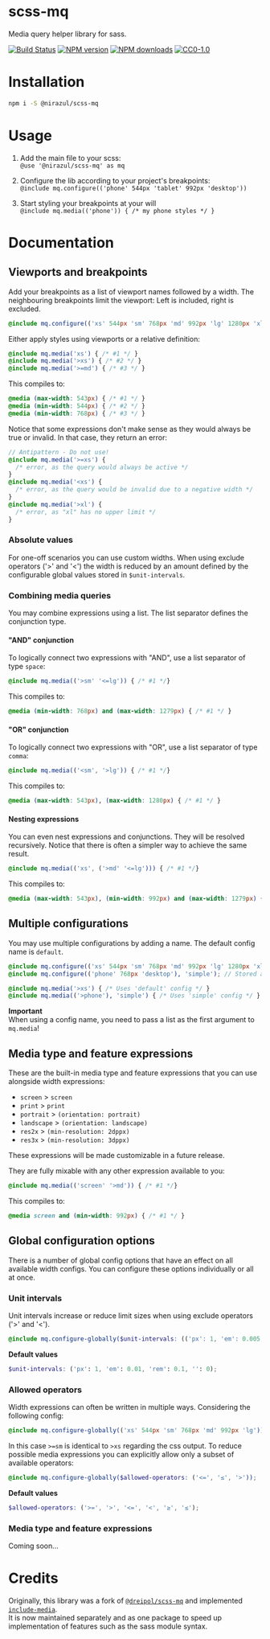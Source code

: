 # scss-mq
Media query helper library for sass.

[![Build Status][workflow-image]][workflow-url]
[![NPM version][npm-version-image]][npm-url]
[![NPM downloads][npm-downloads-image]][npm-url]
[![CC0-1.0][license-image]][license-url]

# Installation
```bash
npm i -S @nirazul/scss-mq
```

# Usage

1. Add the main file to your scss:
<br> `@use '@nirazul/scss-mq' as mq`

2. Configure the lib according to your project's breakpoints:
<br> `@include mq.configure(('phone' 544px 'tablet' 992px 'desktop'))`

3. Start styling your breakpoints at your will
<br> `@include mq.media(('phone')) { /* my phone styles */ }`

# Documentation

## Viewports and breakpoints
Add your breakpoints as a list of viewport names followed by a width.
The neighbouring breakpoints limit the viewport: Left is included, right is excluded.

```scss
@include mq.configure(('xs' 544px 'sm' 768px 'md' 992px 'lg' 1280px 'xl'));
```

Either apply styles using viewports or a relative definition:

```scss
@include mq.media('xs') { /* #1 */ }
@include mq.media('>xs') { /* #2 */ }
@include mq.media('>=md') { /* #3 */ }
```
This compiles to:
```css
@media (max-width: 543px) { /* #1 */ }
@media (min-width: 544px) { /* #2 */ }
@media (min-width: 768px) { /* #3 */ }
```

Notice that some expressions don't make sense as they would always be true or invalid.
In that case, they return an error:

```scss
// Antipattern - Do not use!
@include mq.media('>=xs') {
  /* error, as the query would always be active */
}
@include mq.media('<xs') {
  /* error, as the query would be invalid due to a negative width */
}
@include mq.media('>xl') {
  /* error, as "xl" has no upper limit */
}
```

### Absolute values
For one-off scenarios you can use custom widths.
When using exclude operators ('>' and '<') the width is reduced by an amount defined by the configurable global values stored in `$unit-intervals`.

### Combining media queries
You may combine expressions using a list. The list separator defines the conjunction type.

#### "AND" conjunction
To logically connect two expressions with "AND", use a list separator of type `space`:

```scss
@include mq.media(('>sm' '<=lg')) { /* #1 */}
```
This compiles to:
```css
@media (min-width: 768px) and (max-width: 1279px) { /* #1 */ }
```

#### "OR" conjunction
To logically connect two expressions with "OR", use a list separator of type `comma`:

```scss
@include mq.media(('<sm', '>lg')) { /* #1 */}
```
This compiles to:
```css
@media (max-width: 543px), (max-width: 1280px) { /* #1 */ }
```

#### Nesting expressions
You can even nest expressions and conjunctions. They will be resolved recursively.
Notice that there is often a simpler way to achieve the same result.

```scss
@include mq.media(('xs', ('>md' '<=lg'))) { /* #1 */}
```
This compiles to:
```css
@media (max-width: 543px), (min-width: 992px) and (max-width: 1279px) { /* #1 */ }
```

## Multiple configurations
You may use multiple configurations by adding a name. The default config name is `default`.

```scss
@include mq.configure(('xs' 544px 'sm' 768px 'md' 992px 'lg' 1280px 'xl')); // Stored as 'default'
@include mq.configure(('phone' 768px 'desktop'), 'simple'); // Stored as 'simple'

@include mq.media('>xs') { /* Uses 'default' config */ }
@include mq.media(('>phone'), 'simple') { /* Uses 'simple' config */ }
```

**Important**
<br>
When using a config name, you need to pass a list as the first argument to `mq.media`!

## Media type and feature expressions
These are the built-in media type and feature expressions that you can use alongside width expressions:

- `screen` > `screen`
- `print` > `print`
- `portrait` > `(orientation: portrait)`
- `landscape` > `(orientation: landscape)`
- `res2x` > `(min-resolution: 2dppx)`
- `res3x` > `(min-resolution: 3dppx)`

These expressions will be made customizable in a future release.

They are fully mixable with any other expression available to you:

```scss
@include mq.media(('screen' '>md')) { /* #1 */}
```
This compiles to:
```css
@media screen and (min-width: 992px) { /* #1 */ }
```

## Global configuration options
There is a number of global config options that have an effect on all available width configs.
You can configure these options individually or all at once.

### Unit intervals
Unit intervals increase or reduce limit sizes when using exclude operators ('>' and '<').

```scss
@include mq.configure-globally($unit-intervals: (('px': 1, 'em': 0.005, 'rem': 0.01, '': 0));
```

**Default values**
```scss
$unit-intervals: ('px': 1, 'em': 0.01, 'rem': 0.1, '': 0);
```

### Allowed operators
Width expressions can often be written in multiple ways.
Considering the following config:

```scss
@include mq.configure-globally(('xs' 544px 'sm' 768px 'md' 992px 'lg'));
```

In this case `>=sm` is identical to `>xs` regarding the css output.
To reduce possible media expressions you can explicitly allow only a subset of available operators:

```scss
@include mq.configure-globally($allowed-operators: ('<=', '≤', '>'));
```

**Default values**
```scss
$allowed-operators: ('>=', '>', '<=', '<', '≥', '≤');
```

### Media type and feature expressions
Coming soon...

# Credits
Originally, this library was a fork of [`@dreipol/scss-mq`](https://github.com/dreipol/scss-mq) and implemented [`include-media`](https://github.com/eduardoboucas/include-media).
<br>
It is now maintained separately and as one package to speed up implementation of features such as the sass module syntax.

[workflow-image]:https://img.shields.io/github/workflow/status/nirazul/scss-mq/test?style=flat-square
[workflow-url]:https://github.com/nirazul/scss-mq/actions

[license-image]:https://img.shields.io/github/license/nirazul/scss-mq?style=flat-square
[license-url]:LICENSE

[npm-version-image]:https://img.shields.io/npm/v/@nirazul/scss-mq?style=flat-square
[npm-downloads-image]:https://img.shields.io/npm/dm/@nirazul/scss-mq.svg?style=flat-square
[npm-url]:https://npmjs.org/package/@nirazul/scss-mq

